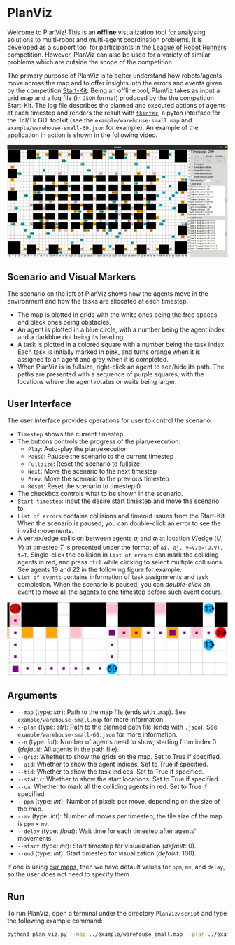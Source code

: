 # PlanViz
Welcome to PlanViz! This is an **offline** visualization tool for analysing solutions to multi-robot and multi-agent coordination problems.
It is developed as a support tool for participants in the [League of Robot Runners](http://leagueofrobotrunners.org) competition.
However, PlanViz can also be used for a variety of similar problems which are outside the scope of the competition. 

The primary purpose of PlanViz is to better understand how robots/agents move across the map and to offer insights into the errors and events given by the competition [Start-Kit](https://github.com/MAPF-Competition/Start-Kit). Being an offline tool, PlanViz takes as input a grid map and a log file (in `JSON` format) produced by the the competition Start-Kit. The log file describes the planned and executed actions of agents at each timestep and renders the result with [`tkinter`](https://docs.python.org/3/library/tkinter.html), a pyton interface for the Tcl/Tk GUI toolkit (see the `example/warehouse-small.map` and `example/warehouse-small-60.json` for example). An example of the application in action is shown in the following video.

![plan_viz_gif](images/plan_viz.gif)


## Scenario and Visual Markers
The scenario on the left of PlanViz shows how the agents move in the environment and how the tasks are allocated at each timestep.
- The map is plotted in grids with the white ones being the free spaces and black ones being obstacles.
- An agent is plotted in a blue circle, with a number being the agent index and a darkblue dot being its heading.
- A task is plotted in a colored square with a number being the task index. Each task is initially marked in pink, and turns orange when it is assigned to an agent and grey when it is completed.
- When PlanViz is in fullsize, right-click an agent to see/hide its path. The paths are presented with a sequence of purple squares, with the locations where the agent rotates or waits being larger.

## User Interface
The user interface provides operations for user to control the scenario.
- `Timestep` shows the current timestep.
- The buttons controls the progress of the plan/execution:
    - `Play`: Auto-play the plan/execution
    - `Pause`: Pausee the scenario to the current timestep
    - `Fullsize`: Reset the scenario to fullsize
    - `Next`: Move the scenario to the next timestep
    - `Prev`: Move the scenario to the previous timestep
    - `Reset`: Reset the scenario to timestep 0
- The checkbox controls what to be shown in the scenario.
- `Start timestep`: Input the desire start timestep and move the scenario to.
- `List of errors` contains collisions and timeout issues from the Start-Kit. When the scenario is paused, you can double-click an error to see the invalid movements.
- A vertex/edge collision between agents $a_i$ and $a_j$ at location $V$/edge $(U,V)$ at timestep $T$ is presented under the format of `ai, aj, v=V/e=(U,V), t=T`. Single-click the collision in `List of errors` can mark the colliding agents in red, and press `ctrl` while clicking to select multiple collisions. See agents 19 and 22 in the following figure for example.
- `List of events` contains information of task assignments and task completion. When the scenario is paused, you can *double-click* an event to move all the agents to one timestep before such event occurs.

![scenario](images/scenario.png)


## Arguments
- `--map` (type: *str*): Path to the map file (ends with `.map`). See `example/warehouse-small.map` for more information.
- `--plan` (type: *str*): Path to the planned path file (ends with `.json`). See `example/warehouse-small-60.json` for more information.
- `--n` (type: *int*): Number of agents need to show, starting from index 0 (*default*: All agents in the path file).
- `--grid`: Whether to show the grids on the map. Set to True if specified.
- `--aid`: Whether to show the agent indices. Set to True if specified.
- `--tid`: Whether to show the task indices. Set to True if specified.
- `--static`: Whether to show the start locations. Set to True if specified.
- `--ca`: Whether to mark all the colliding agents in red. Set to True if specified.
- `--ppm` (type: *int*):  Number of pixels per move, depending on the size of the map.
- `--mv` (type: *int*):  Number of moves per timestep; the tile size of the map is `ppm` $\times$ `mv`.
- `--delay` (type: *float*):  Wait time for each timestep after agents' movements.
- `--start` (type: *int*): Start timestep for visualization (*default*: 0).
- `--end` (type: *int*): Start timestep for visualization (*default*: 100).

If one is using [our maps](https://github.com/MAPF-Competition/benchmark_problems),
then we have default values for `ppm`, `mv`, and `delay`, so the user does not need to specify them.

## Run
To run PlanViz, open a terminal under the directory `PlanViz/script` and type the following example command:
```bash
python3 plan_viz.py --map ../example/warehouse_small.map --plan ../example/warehouse_small.json --grid --aid --static --ca
```

